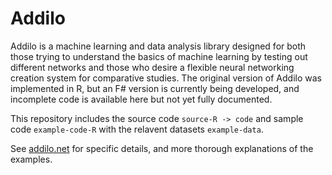 # Addilo

Addilo is a machine learning and data analysis library designed for both those trying to understand the basics of machine learning by testing out different networks and those who desire a flexible neural networking creation system for comparative studies. The original version of Addilo was implemented in R, but an F# version is currently being developed, and incomplete code is available here but not yet fully documented.

This repository includes the source code `source-R -> code` and sample code `example-code-R` with the relavent datasets `example-data`.

See [addilo.net](https://addilo.net) for specific details, and more thorough explanations of the examples.
